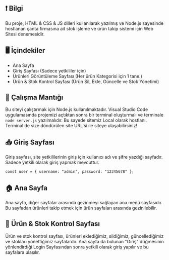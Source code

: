 ## ❗ Bilgi
Bu proje, HTML & CSS & JS dilleri kullanılarak yazılmış ve Node.js sayesinde hostlanan çanta firmasına ait stok işleme ve ürün takip sistemi için Web Sitesi denemesidir.

## 🖥️ İçindekiler
- Ana Sayfa
- Giriş Sayfası (Sadece yetkililer için)
- Ürünleri Görüntüleme Sayfası (Her ürün Kategorisi için 1 tane.)
- Ürün & Stok Kontrol Sayfası (Ürün Sil, Ekle, Güncelle ve Stok Yönetimi)

## 🔌 Çalışma Mantığı
Bu siteyi çalıştırmak için Node.js kullanılmaktadır. Visual Studio Code uygulamasında projemizi açtıktan sonra bir terminal oluşturmalı ve terminale `node server.js` yazılmalıdır. Bu sayede sitemiz Local olarak hostlanı. Terminal de size döndürülen site URL'si ile siteye ulaşabilirsiniz!

## 📥 Giriş Sayfası
Giriş sayfası, site yetkililerinin giriş için kullanıcı adı ve şifre yazdığı sayfadır. Sadece yetkili olarak giriş yapmak mevcuttur.

```
const user = { username: "admin", password: "12345678" };
```

## 🏠 Ana Sayfa
Ana sayfa, diğer sayfalar arasında gezinmeyi sağlayan ana menü sayfasıdır. Bu sayfadan ürünleri takip etmek için ürün sayfaları arasında gezinilebilir.

## 👜 Ürün & Stok Kontrol Sayfası
Ürün ve stok kontrol sayfası, ürünleri eklediğimiz, sildiğimiz, güncellediğimiz ve stokları yönettiğimiz sayfalardır. Ana sayfa da bulunan "Giriş" düğmesinin yönlendirdiği Login Sayfasından sonra yetkili olarak giriş yapılır ve bu sayfalara ulaşılır.
